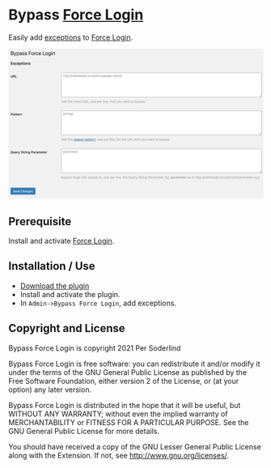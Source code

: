 # Bypass [Force Login](https://wordpress.org/plugins/wp-force-login/)

Easily add [exceptions](https://wordpress.org/plugins/wp-force-login/#2.%20how%20can%20i%20add%20exceptions%20for%20certain%20pages%20or%20posts%3F) to [Force Login](https://wordpress.org/plugins/wp-force-login/).

<img src="assets/settings.png">


## Prerequisite

Install and activate [Force Login](https://wordpress.org/plugins/wp-force-login/).

## Installation / Use

- [Download the plugin](https://github.com/soderlind/bypass-wp-force-login/archive/refs/heads/main.zip)
- Install and activate the plugin.
- In `Admin->Bypass Force Login`, add exceptions.

## Copyright and License

Bypass Force Login is copyright 2021 Per Soderlind

Bypass Force Login is free software: you can redistribute it and/or modify it under the terms of the GNU General Public License as published by the Free Software Foundation, either version 2 of the License, or (at your option) any later version.

Bypass Force Login is distributed in the hope that it will be useful, but WITHOUT ANY WARRANTY; without even the implied warranty of MERCHANTABILITY or FITNESS FOR A PARTICULAR PURPOSE. See the GNU General Public License for more details.

You should have received a copy of the GNU Lesser General Public License along with the Extension. If not, see http://www.gnu.org/licenses/.
